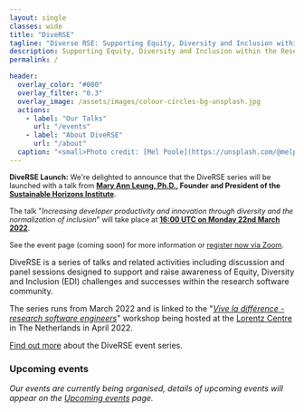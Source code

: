 ```yaml
---
layout: single
classes: wide
title: "DiveRSE"
tagline: "Diverse RSE: Supporting Equity, Diversity and Inclusion within the Research Software Engineering community"
description: Supporting Equity, Diversity and Inclusion within the Research Software Engineering community
permalink: /

header:
  overlay_color: "#000"
  overlay_filter: "0.3"
  overlay_image: /assets/images/colour-circles-bg-unsplash.jpg
  actions:
    - label: "Our Talks"
      url: "/events"
    - label: "About DiveRSE"
      url: "/about"
  caption: "<small>Photo credit: [Mel Poole](https://unsplash.com/@melpoole?utm_source=unsplash&utm_medium=referral&utm_content=creditCopyText) on [Unsplash](https://unsplash.com/)</small>"
---
```


<div class="notice--success" style="font-size: 0.9em !important;">
<strong>DiveRSE Launch:</strong> We're delighted to announce that the DiveRSE series will
be launched with a talk from <strong><a href="https://shinstitute.org/mary-ann-leung-founder-and-president-2/"
target="_blank" rel="noopener noreferrer">Mary Ann Leung, Ph.D.</a>, Founder and President of
the <a href="https://shinstitute.org/" target="_blank" rel="noopener noreferrer">
Sustainable Horizons Institute</a></strong>.
<br/><br/>
The talk "<em>Increasing developer productivity and innovation through diversity
and the normalization of inclusion</em>" will take place at <strong><a href="https://www.timeanddate.com/worldclock/converter.html?iso=20220322T160000&p1=224&p2=64&p3=179&p4=1440&p5=136&p6=37&p7=101&p8=170&p9=776&p10=438&p11=236&p12=240" target="_blank" rel="noopener noreferrer">16:00 UTC on Monday 22nd
March 2022</a></strong>.
<br/><br/>
See the event page (coming soon) for more information or <a href="https://us06web.zoom.us/meeting/register/tZwvd-CprD4jH9Kt5smG4nGbp-YHoahn44Hm" target="_blank" rel="noopener noreferrer">register
now via Zoom</a>.
</div>

DiveRSE is a series of talks and related activities including discussion and
panel sessions designed to support and raise awareness of Equity, Diversity and
Inclusion (EDI) challenges and successes within the research software
community.

The series runs from March 2022 and is linked to the "[_Vive la différence - research software
engineers_](https://www.researchsoft.org/events/2022-04/)" workshop being
hosted at the [Lorentz Centre](https://www.lorentzcenter.nl/about-us.html) in
The Netherlands in April 2022.

[Find out more](/about) about the DiveRSE event series.

### Upcoming events

_Our events are currently being organised, details of upcoming events will
appear on the [Upcoming events](/events) page._

